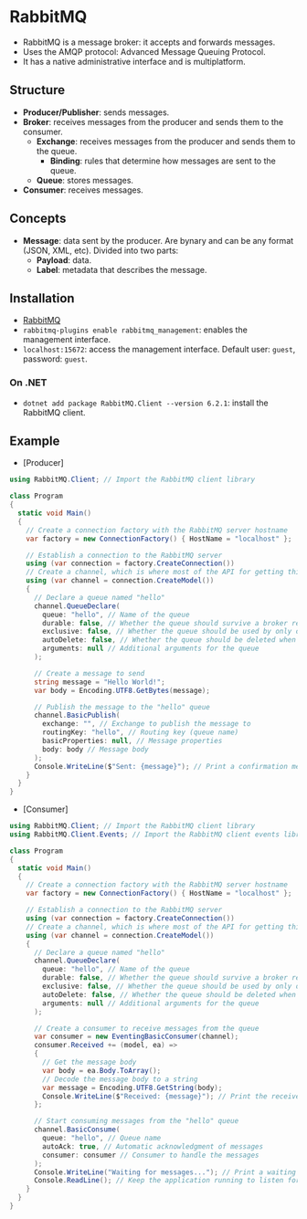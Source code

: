 # RabbitMQ

- RabbitMQ is a message broker: it accepts and forwards messages.
- Uses the AMQP protocol: Advanced Message Queuing Protocol.
- It has a native administrative interface and is multiplatform.

## Structure

- **Producer/Publisher**: sends messages.
- **Broker**: receives messages from the producer and sends them to the consumer.
  - **Exchange**: receives messages from the producer and sends them to the queue.
    - **Binding**: rules that determine how messages are sent to the queue.
  - **Queue**: stores messages.
- **Consumer**: receives messages.

## Concepts

- **Message**: data sent by the producer. Are bynary and can be any format (JSON, XML, etc). Divided into two parts:
  - **Payload**: data.
  - **Label**: metadata that describes the message.

## Installation

- [RabbitMQ](https://www.rabbitmq.com/download.html)
- `rabbitmq-plugins enable rabbitmq_management`: enables the management interface.
- `localhost:15672`: access the management interface. Default user: `guest`, password: `guest`.

### On .NET

- `dotnet add package RabbitMQ.Client --version 6.2.1`: install the RabbitMQ client.

## Example

- [Producer]

```csharp
using RabbitMQ.Client; // Import the RabbitMQ client library

class Program
{
  static void Main()
  {
    // Create a connection factory with the RabbitMQ server hostname
    var factory = new ConnectionFactory() { HostName = "localhost" };

    // Establish a connection to the RabbitMQ server
    using (var connection = factory.CreateConnection())
    // Create a channel, which is where most of the API for getting things done resides
    using (var channel = connection.CreateModel())
    {
      // Declare a queue named "hello"
      channel.QueueDeclare(
        queue: "hello", // Name of the queue
        durable: false, // Whether the queue should survive a broker restart
        exclusive: false, // Whether the queue should be used by only one connection and deleted when that connection closes
        autoDelete: false, // Whether the queue should be deleted when there are no more consumers
        arguments: null // Additional arguments for the queue
      );

      // Create a message to send
      string message = "Hello World!";
      var body = Encoding.UTF8.GetBytes(message);

      // Publish the message to the "hello" queue
      channel.BasicPublish(
        exchange: "", // Exchange to publish the message to
        routingKey: "hello", // Routing key (queue name)
        basicProperties: null, // Message properties
        body: body // Message body
      );
      Console.WriteLine($"Sent: {message}"); // Print a confirmation message
    }
  }
}
```

- [Consumer]

```csharp
using RabbitMQ.Client; // Import the RabbitMQ client library
using RabbitMQ.Client.Events; // Import the RabbitMQ client events library

class Program
{
  static void Main()
  {
    // Create a connection factory with the RabbitMQ server hostname
    var factory = new ConnectionFactory() { HostName = "localhost" };

    // Establish a connection to the RabbitMQ server
    using (var connection = factory.CreateConnection())
    // Create a channel, which is where most of the API for getting things done resides
    using (var channel = connection.CreateModel())
    {
      // Declare a queue named "hello"
      channel.QueueDeclare(
        queue: "hello", // Name of the queue
        durable: false, // Whether the queue should survive a broker restart
        exclusive: false, // Whether the queue should be used by only one connection and deleted when that connection closes
        autoDelete: false, // Whether the queue should be deleted when there are no more consumers
        arguments: null // Additional arguments for the queue
      );

      // Create a consumer to receive messages from the queue
      var consumer = new EventingBasicConsumer(channel);
      consumer.Received += (model, ea) =>
      {
        // Get the message body
        var body = ea.Body.ToArray();
        // Decode the message body to a string
        var message = Encoding.UTF8.GetString(body);
        Console.WriteLine($"Received: {message}"); // Print the received message
      };

      // Start consuming messages from the "hello" queue
      channel.BasicConsume(
        queue: "hello", // Queue name
        autoAck: true, // Automatic acknowledgment of messages
        consumer: consumer // Consumer to handle the messages
      );
      Console.WriteLine("Waiting for messages..."); // Print a waiting message
      Console.ReadLine(); // Keep the application running to listen for messages
    }
  }
}
```

